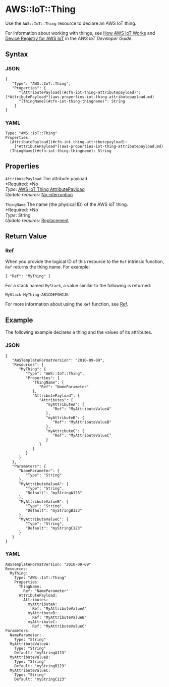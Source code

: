 # AWS::IoT::Thing<a name="aws-resource-iot-thing"></a>

Use the `AWS::IoT::Thing` resource to declare an AWS IoT thing\.

For information about working with things, see [How AWS IoT Works](http://docs.aws.amazon.com/iot/latest/developerguide/aws-iot-how-it-works.html) and [Device Registry for AWS IoT](http://docs.aws.amazon.com/iot/latest/developerguide/thing-registry.html) in the *AWS IoT Developer Guide*\.

## Syntax<a name="w3ab2c21c10d758b7"></a>

### JSON<a name="aws-resource-iot-thing-syntax.json"></a>

```
{
   "Type": "AWS::IoT::Thing",
   "Properties": {
      "[AttributePayload](#cfn-iot-thing-attributepayload)": [*AttributePayload*](aws-properties-iot-thing-attributepayload.md)
      "[ThingName](#cfn-iot-thing-thingname)": String
    }
}
```

### YAML<a name="aws-resource-iot-thing-syntax.yaml"></a>

```
Type: "AWS::IoT::Thing"
Properties:
  [AttributePayload](#cfn-iot-thing-attributepayload):
    [*AttributePayload*](aws-properties-iot-thing-attributepayload.md)
  [ThingName](#cfn-iot-thing-thingname): String
```

## Properties<a name="w3ab2c21c10d758b9"></a>

`AttributePayload`  <a name="cfn-iot-thing-attributepayload"></a>
The attribute payload\.  
*Required: *No  
*Type*: [AWS IoT Thing AttributePayload](aws-properties-iot-thing-attributepayload.md)  
*Update requires*: [No interruption](using-cfn-updating-stacks-update-behaviors.md#update-no-interrupt)

`ThingName`  <a name="cfn-iot-thing-thingname"></a>
The name \(the physical ID\) of the AWS IoT thing\.  
*Required: *No  
*Type*: String  
*Update requires*: [Replacement](using-cfn-updating-stacks-update-behaviors.md#update-replacement)

## Return Value<a name="w3ab2c21c10d758c11"></a>

### Ref<a name="w3ab2c21c10d758c11b2"></a>

When you provide the logical ID of this resource to the `Ref` intrinsic function, `Ref` returns the thing name\. For example:

```
{ "Ref": "MyThing" }
```

For a stack named `MyStack`, a value similar to the following is returned:

```
MyStack-MyThing-AB1CDEFGHIJK
```

For more information about using the `Ref` function, see [Ref](intrinsic-function-reference-ref.md)\.

## Example<a name="w3ab2c21c10d758c13"></a>

The following example declares a thing and the values of its attributes\.

### JSON<a name="aws-resource-iot-thing-example.json"></a>

```
{
   "AWSTemplateFormatVersion": "2010-09-09",
   "Resources": {
      "MyThing": {
         "Type": "AWS::IoT::Thing",
         "Properties": {
            "ThingName": {
               "Ref": "NameParameter"
            },
            "AttributePayload": {
               "Attributes": {
                  "myAttributeA": {
                     "Ref": "MyAttributeValueA"
                  },
                  "myAttributeB": {
                     "Ref": "MyAttributeValueB"
                  },
                  "myAttributeC": {
                     "Ref": "MyAttributeValueC"
                  }
               }
            }
         }
      }
   },
   "Parameters": {
      "NameParameter": {
         "Type": "String"
      },
      "MyAttributeValueA": {
         "Type": "String",
         "Default": "myStringA123"
      },
      "MyAttributeValueB": {
         "Type": "String",
         "Default": "myStringB123"
      },
      "MyAttributeValueC": {
         "Type": "String",
         "Default": "myStringC123"
      }
   }
}
```

### YAML<a name="aws-resource-iot-thing-example.yaml"></a>

```
AWSTemplateFormatVersion: "2010-09-09"
Resources: 
  MyThing: 
    Type: "AWS::IoT::Thing"
    Properties: 
      ThingName: 
        Ref: "NameParameter"
      AttributePayload: 
        Attributes: 
          myAttributeA: 
            Ref: "MyAttributeValueA"
          myAttributeB: 
            Ref: "MyAttributeValueB"
          myAttributeC: 
            Ref: "MyAttributeValueC"
Parameters: 
  NameParameter: 
    Type: "String"
  MyAttributeValueA: 
    Type: "String"
    Default: "myStringA123"
  MyAttributeValueB: 
    Type: "String"
    Default: "myStringB123"
  MyAttributeValueC: 
    Type: "String"
    Default: "myStringC123"
```